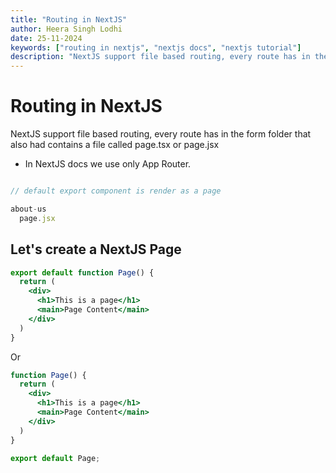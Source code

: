 ```yaml
---
title: "Routing in NextJS"
author: Heera Singh Lodhi
date: 25-11-2024
keywords: ["routing in nextjs", "nextjs docs", "nextjs tutorial"]
description: "NextJS support file based routing, every route has in the form folder that also had contains a file called page.tsx or page.jsx"
---
```


# Routing in NextJS

NextJS support file based routing, every route has in the form folder that also had contains a file called page.tsx or page.jsx

- In NextJS docs we use only App Router.

```jsx

// default export component is render as a page

about-us
  page.jsx

```

## Let's create a NextJS Page

```jsx title="page.jsx"
export default function Page() {
  return (
    <div>
      <h1>This is a page</h1>
      <main>Page Content</main>
    </div>
  )
}
```

<p class="text-center">Or</p>

```jsx title="page.jsx"
function Page() {
  return (
    <div>
      <h1>This is a page</h1>
      <main>Page Content</main>
    </div>
  )
}

export default Page;
```


